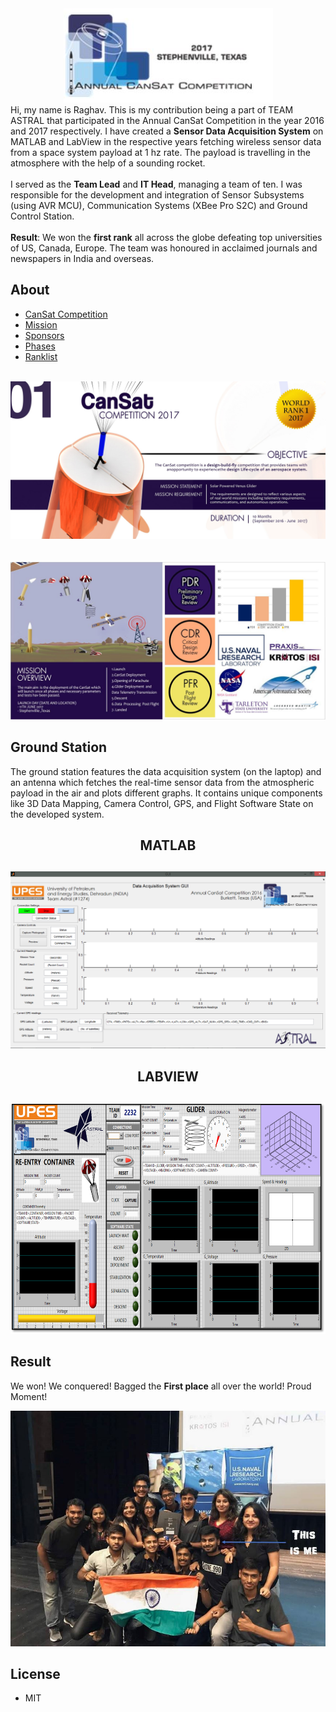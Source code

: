 <div align="center">
  <img src="https://github.com/gargraghav/Sensor-Data-Acquisition-System/blob/master/images/Logo.JPG"><br>
</div>
Hi, my name is Raghav. This is my contribution being a part of TEAM ASTRAL that participated in the Annual CanSat Competition in the year 2016 and 2017 respectively. I have created a <b>Sensor Data Acquisition System</b> on MATLAB and LabView in the respective years fetching wireless sensor data from a space system payload at 1 hz rate. The payload is travelling in the atmosphere with the help of a sounding rocket.<br/>
<br/>
I served as the <b>Team Lead</b> and <b>IT Head</b>, managing a team of ten. I was responsible for the development and integration of Sensor Subsystems (using AVR MCU), Communication Systems (XBee Pro S2C) and Ground Control Station.
<br/>
<br/>
<b>Result</b>: We won the <b>first rank</b> all across the globe defeating top universities of US, Canada, Europe. The team was honoured in acclaimed journals and newspapers in India and overseas.

## About
* [CanSat Competition](http://www.cansatcompetition.com/)
* [Mission](https://github.com/gargraghav/Sensor-Data-Acquisition-System/blob/master/About%20CanSat/What%20is%20CanSat/Mission%20Guide.pdf)
* [Sponsors](https://github.com/gargraghav/Sensor-Data-Acquisition-System/blob/master/images/Sponsors.JPG)
* [Phases](https://github.com/gargraghav/Sensor-Data-Acquisition-System/tree/master/About%20CanSat/PHASES)
* [Ranklist](https://github.com/gargraghav/Sensor-Data-Acquisition-System/blob/master/About%20CanSat/Ranklist/Ranklist.jpg)
<br/>
<div align="center">
  <img src="https://github.com/gargraghav/Sensor-Data-Acquisition-System/blob/master/About%20CanSat/What%20is%20CanSat/Picture1.jpg"><br/>
  <br/>
  <br/>
  <img src="https://github.com/gargraghav/Sensor-Data-Acquisition-System/blob/master/About%20CanSat/What%20is%20CanSat/Picture6.JPG"><br>
</div>

## Ground Station
The ground station features the data acquisition system (on the laptop) and an antenna which fetches the real-time sensor data from the atmospheric payload in the air and plots different graphs. It contains unique components like 3D Data Mapping, Camera Control, GPS, and Flight Software State on the developed system.
<br/>
<div align="center"> 
  <h2>MATLAB<h2/>
</div>
<div align="center">
  <img src="https://github.com/gargraghav/Sensor-Data-Acquisition-System/blob/master/MATLAB/Picture3.png"><br>
</div>
<div align="center"> 
  <h2>LABVIEW<h2/>
</div>
<div align="center">
  <img src="https://github.com/gargraghav/Sensor-Data-Acquisition-System/blob/master/LabView/Picture2.png"><br>
</div>

## Result
We won! We conquered! Bagged the <b>First place</b> all over the world! Proud Moment!
  <div align="center">
  <img src="https://github.com/gargraghav/Sensor-Data-Acquisition-System/blob/master/images/Result.JPG"><br>
</div>

## License

* MIT
